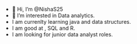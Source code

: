- 👋 Hi, I’m @NishaS25
- 👀 I’m interested in Data analytics.
- I am currenlty learning java and data structures.
- I am good at , SQL and R.
- I am looking for junior data analyst roles.
